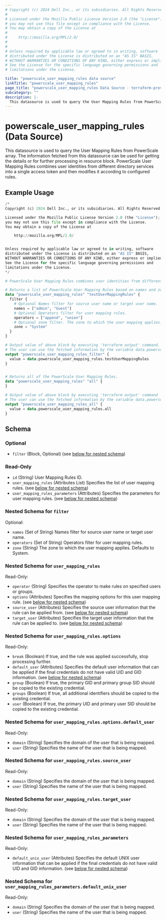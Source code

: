 ```yaml
---
# Copyright (c) 2024 Dell Inc., or its subsidiaries. All Rights Reserved.
#
# Licensed under the Mozilla Public License Version 2.0 (the "License");
# you may not use this file except in compliance with the License.
# You may obtain a copy of the License at
#
#     http://mozilla.org/MPL/2.0/
#
#
# Unless required by applicable law or agreed to in writing, software
# distributed under the License is distributed on an "AS IS" BASIS,
# WITHOUT WARRANTIES OR CONDITIONS OF ANY KIND, either express or implied.
# See the License for the specific language governing permissions and
# limitations under the License.

title: "powerscale_user_mapping_rules data source"
linkTitle: "powerscale_user_mapping_rules"
page_title: "powerscale_user_mapping_rules Data Source - terraform-provider-powerscale"
subcategory: ""
description: |-
  This datasource is used to query the User Mapping Rules from PowerScale array. The information fetched from this datasource can be used for getting the details or for further processing in resource block. PowerScale User Mapping Rules combines user identities from different directory services into a single access token and then modifies it according to configured rules.
---
```


# powerscale_user_mapping_rules (Data Source)

This datasource is used to query the User Mapping Rules from PowerScale array. The information fetched from this datasource can be used for getting the details or for further processing in resource block. PowerScale User Mapping Rules combines user identities from different directory services into a single access token and then modifies it according to configured rules.

## Example Usage

```terraform
/*
Copyright (c) 2024 Dell Inc., or its subsidiaries. All Rights Reserved.

Licensed under the Mozilla Public License Version 2.0 (the "License");
you may not use this file except in compliance with the License.
You may obtain a copy of the License at

    http://mozilla.org/MPL/2.0/


Unless required by applicable law or agreed to in writing, software
distributed under the License is distributed on an "AS IS" BASIS,
WITHOUT WARRANTIES OR CONDITIONS OF ANY KIND, either express or implied.
See the License for the specific language governing permissions and
limitations under the License.
*/

# PowerScale User Mapping Rules combines user identities from different directory services into a single access token and then modifies it according to configured rules.

# Returns a list of PowerScale User Mapping Rules based on names and zone filter block. 
data "powerscale_user_mapping_rules" "testUserMappingRules" {
  filter {
    # Optional Names filter for source user name or target user name.
    names = ["admin", "Guest"]
    # Optional Operators filter for user mapping rules.
    operators = ["append", "union"]
    # Optional zone filter. The zone to which the user mapping applies. Defaults to System.
    zone = "System"
  }
}

# Output value of above block by executing 'terraform output' command.
# The user can use the fetched information by the variable data.powerscale_user_mapping_rules.testUserMappingRules
output "powerscale_user_mapping_rules_filter" {
  value = data.powerscale_user_mapping_rules.testUserMappingRules
}


# Returns all of the PowerScale User Mapping Rules.
data "powerscale_user_mapping_rules" "all" {
}

# Output value of above block by executing 'terraform output' command
# The user can use the fetched information by the variable data.powerscale_user_mapping_rules.all
output "powerscale_user_mapping_rules_all" {
  value = data.powerscale_user_mapping_rules.all
}
```

<!-- schema generated by tfplugindocs -->
## Schema

### Optional

- `filter` (Block, Optional) (see [below for nested schema](#nestedblock--filter))

### Read-Only

- `id` (String) User Mapping Rules ID.
- `user_mapping_rules` (Attributes List) Specifies the list of user mapping rules. (see [below for nested schema](#nestedatt--user_mapping_rules))
- `user_mapping_rules_parameters` (Attributes) Specifies the parameters for user mapping rules. (see [below for nested schema](#nestedatt--user_mapping_rules_parameters))

<a id="nestedblock--filter"></a>
### Nested Schema for `filter`

Optional:

- `names` (Set of String) Names filter for source user name or target user name.
- `operators` (Set of String) Operators filter for user mapping rules.
- `zone` (String) The zone to which the user mapping applies. Defaults to System.


<a id="nestedatt--user_mapping_rules"></a>
### Nested Schema for `user_mapping_rules`

Read-Only:

- `operator` (String) Specifies the operator to make rules on specified users or groups.
- `options` (Attributes) Specifies the mapping options for this user mapping rule. (see [below for nested schema](#nestedatt--user_mapping_rules--options))
- `source_user` (Attributes) Specifies the source user information that the rule can be applied from. (see [below for nested schema](#nestedatt--user_mapping_rules--source_user))
- `target_user` (Attributes) Specifies the target user information that the rule can be applied to. (see [below for nested schema](#nestedatt--user_mapping_rules--target_user))

<a id="nestedatt--user_mapping_rules--options"></a>
### Nested Schema for `user_mapping_rules.options`

Read-Only:

- `break` (Boolean) If true, and the rule was applied successfully, stop processing further.
- `default_user` (Attributes) Specifies the default user information that can be applied if the final credentials do not have valid UID and GID information. (see [below for nested schema](#nestedatt--user_mapping_rules--options--default_user))
- `group` (Boolean) If true, the primary GID and primary group SID should be copied to the existing credential.
- `groups` (Boolean) If true, all additional identifiers should be copied to the existing credential.
- `user` (Boolean) If true, the primary UID and primary user SID should be copied to the existing credential.

<a id="nestedatt--user_mapping_rules--options--default_user"></a>
### Nested Schema for `user_mapping_rules.options.default_user`

Read-Only:

- `domain` (String) Specifies the domain of the user that is being mapped.
- `user` (String) Specifies the name of the user that is being mapped.



<a id="nestedatt--user_mapping_rules--source_user"></a>
### Nested Schema for `user_mapping_rules.source_user`

Read-Only:

- `domain` (String) Specifies the domain of the user that is being mapped.
- `user` (String) Specifies the name of the user that is being mapped.


<a id="nestedatt--user_mapping_rules--target_user"></a>
### Nested Schema for `user_mapping_rules.target_user`

Read-Only:

- `domain` (String) Specifies the domain of the user that is being mapped.
- `user` (String) Specifies the name of the user that is being mapped.



<a id="nestedatt--user_mapping_rules_parameters"></a>
### Nested Schema for `user_mapping_rules_parameters`

Read-Only:

- `default_unix_user` (Attributes) Specifies the default UNIX user information that can be applied if the final credentials do not have valid UID and GID information. (see [below for nested schema](#nestedatt--user_mapping_rules_parameters--default_unix_user))

<a id="nestedatt--user_mapping_rules_parameters--default_unix_user"></a>
### Nested Schema for `user_mapping_rules_parameters.default_unix_user`

Read-Only:

- `domain` (String) Specifies the domain of the user that is being mapped.
- `user` (String) Specifies the name of the user that is being mapped.
